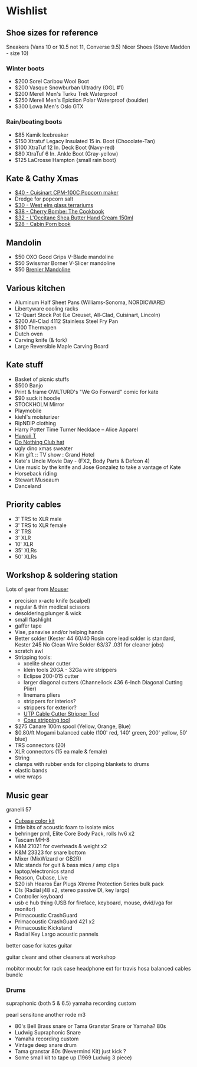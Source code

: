 # Wishlist

## Shoe sizes for reference

Sneakers (Vans 10 or 10.5 not 11, Converse 9.5)
Nicer Shoes (Steve Madden - size 10)

### Winter boots

- $200 Sorel Caribou Wool Boot
- $200 Vasque Snowburban Ultradry (OGL #1)
- $200 Merell Men's Turku Trek Waterproof
- $250 Merell Men's Epiction Polar Waterproof (boulder)
- $300 Lowa Men's Oslo GTX

### Rain/boating boots

- $85 Kamik Icebreaker
- $150 Xtratuf Legacy Insulated 15 in. Boot (Chocolate-Tan)
- $100 XtraTuf 12 In. Deck Boot (Navy-red)
- $80 XtraTuf 6 In. Ankle Boot (Gray-yellow)
- $125 LaCrosse Hampton {small rain boot}

## Kate & Cathy Xmas

- [$40 - Cuisinart CPM-100C Popcorn maker](https://www.amazon.ca/Cuisinart-CPM-100C-Easypop-Popcorn-Maker/dp/B008MH9TXW/)
- Dredge for popcorn salt
- [$30 - West elm glass terrariums](https://www.westelm.com/products/faceted-glass-terrariums-iridescent-d4902/)
- [$38 - Cherry Bombe: The Cookbook](https://www.amazon.ca/Cherry-Bombe-Cookbook-Kerry-Diamond/dp/055345952X/)
- [$32 - L'Occitane Shea Butter Hand Cream 150ml](https://ca.loccitane.com/large-shea-butter-hand-cream,19,1,1334,1159098.htm)
- [$28 - Cabin Porn book](https://www.amazon.ca/Cabin-Porn-Inspiration-Quiet-Somewhere/dp/0316378216/)

## Mandolin

- $50 OXO Good Grips V-Blade mandoline
- $50 Swissmar Borner V-Slicer mandoline
- $50 [Brenier Mandoline](https://www.amazon.ca/Benriner-Japanese-Mandolin-Vegetable-Cutter/dp/B000LCP6EW)

## Various kitchen

- Aluminum Half Sheet Pans (Williams-Sonoma, NORDICWARE)
- Libertyware cooling racks
- 12-Quart Stock Pot (Le Creuset, All-Clad, Cuisinart, Lincoln)
- $200 All-Clad 4112 Stainless Steel Fry Pan
- $100 Thermapen
- Dutch oven
- Carving knife (& fork)
- Large Reversible Maple Carving Board

## Kate stuff

- Basket of picnic stuffs
- $500 Banjo
- Print & frame OWLTURD's "We Go Forward" comic for kate
- $90 suck it hoodie
- STOCKHOLM Mirror
- Playmobile
- kiehl's moisturizer
- RipNDIP clothing
- Harry Potter Time Turner Necklace – Alice Apparel
- [Hawaii T](http://fresh-tops.com/hawaii-white-t-shirt/)
- [Do Nothing Club hat](http://fresh-tops.com/do-nothing-white-hat/)
- ugly dino xmas sweater
- Kim gift :: TV show : Grand Hotel
- Kate's Uncle Movie Day - (FX2, Body Parts & Defcon 4)
- Use music by the knife and Jose Gonzalez to take a vantage of Kate
- Horseback riding
- Stewart Museaum
- Danceland

## Priority cables

- 3' TRS to XLR male
- 3' TRS to XLR female
- 3' TRS
- 3' XLR
- 10' XLR
- 35' XLRs
- 50' XLRs

## Workshop & soldering station

Lots of gear from [Mouser](https://ca.mouser.com)

- precision x-acto knife (scalpel)
- regular & thin medical scissors
- desoldering plunger & wick
- small flashlight
- gaffer tape
- Vise, panavise and/or helping hands
- Better solder (Kester 44 60/40 Rosin core lead solder is standard, Kester 245 No Clean Wire Solder 63/37 .031 for cleaner jobs)
- scratch awl
- Stripping tools:
  - xcelite shear cutter
  - klein tools 20GA - 32Ga wire strippers
  - Eclipse 200-015 cutter
  - larger diagonal cutters (Channellock 436 6-Inch Diagonal Cutting Plier)
  - linemans pliers
  - strippers for interios?
  - strippers for exterior?
  - [UTP Cable Cutter Stripper Tool](https://www.amazon.ca/gp/product/B003OSRB5C/ref=s9_acsd_top_hd_bw_b7rdejb_c_x_w)
  - [Coax stripping tool](https://www.amazon.ca/gp/product/B00L316XTW/ref=s9_acsd_top_hd_bw_b7rdejb_c_x_w)
- $275 Canare 100m spool (Yellow, Orange, Blue)
- $0.80/ft Mogami balanced cable (100' red, 140' green, 200' yellow, 50' blue)
- TRS connectors (20)
- XLR connectors (15 ea male & female)
- String
- clamps with rubber ends for clipping blankets to drums
- elastic bands
- wire wraps

## Music gear

granelli 57


- [Cubase color kit](https://www.dawlab.net/color-pack-for-cubase-inc-maschine-colors/)
- little bits of acoustic foam to isolate mics 
- behringer pm1, Elite Core Body Pack, rolls hv6 x2
- Tascam MH-8
- K&M 21021 for overheads & weight x2
- K&M 23323 for snare bottom
- Mixer (MixWizard or GB2R)
- Mic stands for guit & bass mics / amp clips
- laptop/electronics stand
- Reason, Cubase, Live
- $20 ish Hearos Ear Plugs Xtreme Protection Series bulk pack
- DIs (Radial j48 x2, stereo passive DI, key largo)
- Controller keyboard
- usb c hub thing (USB for fireface, keyboard, mouse, dvid/vga for monitor)
- Primacoustic CrashGuard
- Primacoustic CrashGuard 421 x2
- Primacoustic Kickstand
- Radial Key Largo
acoustic pannels

better case for kates guitar

guitar cleanr and other cleaners at workshop 



mobitor moubt for rack case
headphone ext for travis
hosa balanced cables bundle


### Drums

supraphonic (both 5 & 6.5)
yamaha recording custom

pearl sensitone
another rode m3


- 80's Bell Brass snare or Tama Granstar Snare or Yamaha? 80s
- Ludwig Supraphonic Snare
- Yamaha recording custom
- Vintage deep snare drum
- Tama granstar 80s (Nevermind Kit) just kick ?
- Some small kit to tape up (1969 Ludwig 3 piece)
